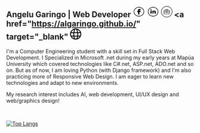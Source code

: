## Angelu Garingo | Web Developer <a href="https://web.facebook.com/boredpenguinn/" target="_blank"><img src="https://raw.githubusercontent.com/algaringo/algaringo/master/icon/facebook.png" width="33" height="30" alt="FB"/></a> <a href="https://www.linkedin.com/in/algaringo/" target="_blank"><img src="https://raw.githubusercontent.com/algaringo/algaringo/master/icon/linkedin.png" width="33" height="30" alt="in"/></a> <a href="https://drive.google.com/file/d/1HkJ-CCulden70UweAaMykBrzPTN6_WOD/view" target="_blank"> <img src="https://raw.githubusercontent.com/algaringo/algaringo/master/icon/breifcase.png" width="30" height="30" alt="CV"/></a> <a href="https://algaringo.github.io/" target="_blank" <img src="https://raw.githubusercontent.com/algaringo/algaringo/master/icon/world.png" width="30" height="30" alt="Website"/></a>






I'm a Computer Engineering student with a skill set in Full Stack Web Development. I Specialized in Microsoft .net during my early years at Mapúa University which covered technologies like C#.net, ASP.net, ADO.net and so on. But as of now, I am loving Python (with Django framework) and I'm also practicing more of Responsive Web Design. I am eager to learn new technologies and adapt to new environments. 

My research interest includes AI, web development, UI/UX design and web/graphics design!

<br />

[![Top Langs](https://github-readme-stats.vercel.app/api/top-langs/?username=algaringo&layout=compact)](https://github.com/anuraghazra/github-readme-stats)
